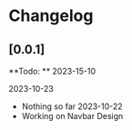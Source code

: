 # Changelog

## [0.0.1]

**Todo: **
2023-15-10

2023-10-23

- Nothing so far
  2023-10-22
- Working on Navbar Design
